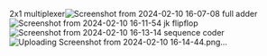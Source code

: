 2x1 multiplexer![Screenshot from 2024-02-10 16-07-08](https://github.com/CCRGTM/vhdl.rest/assets/159544551/d00dea54-05f1-4a98-86ce-900a8668c671)
full adder ![Screenshot from 2024-02-10 16-11-54](https://github.com/CCRGTM/vhdl.rest/assets/159544551/79f26099-80c3-4ae3-aca7-5134fbe260f4)
jk flipflop![Screenshot from 2024-02-10 16-13-14](https://github.com/CCRGTM/vhdl.rest/assets/159544551/af615a80-5312-498f-8bc5-d7dcd9228c10)
sequence coder![Uploading Screenshot from 2024-02-10 16-14-44.png…]()

